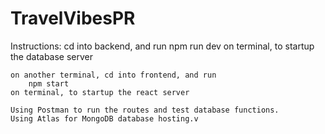 # TravelVibesPR

Instructions:
    cd into backend, and run
        npm run dev
    on terminal, to startup the database server

    on another terminal, cd into frontend, and run
        npm start
    on terminal, to startup the react server

    Using Postman to run the routes and test database functions.
    Using Atlas for MongoDB database hosting.v
